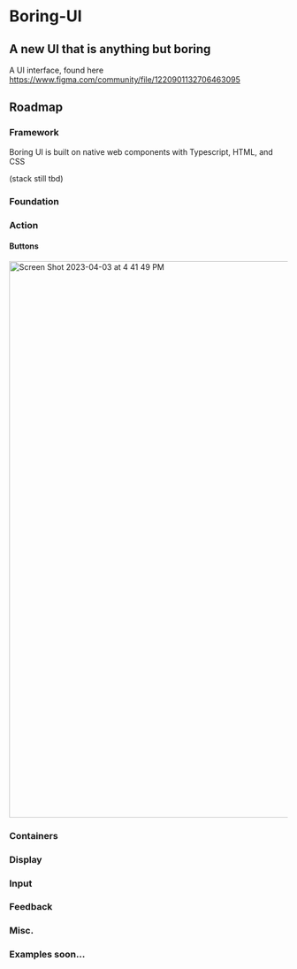 # Boring-UI

## A new UI that is anything but boring

A UI interface, found here https://www.figma.com/community/file/1220901132706463095

## Roadmap

### Framework

Boring UI is built on native web components with Typescript, HTML, and CSS

(stack still tbd)

### Foundation

### Action

#### Buttons
<img width="1006" alt="Screen Shot 2023-04-03 at 4 41 49 PM" src="https://user-images.githubusercontent.com/29098280/229624271-f0762647-79b8-4e3c-97eb-38f166c71cc8.png">


### Containers

### Display

### Input

### Feedback

### Misc.

### Examples soon...
